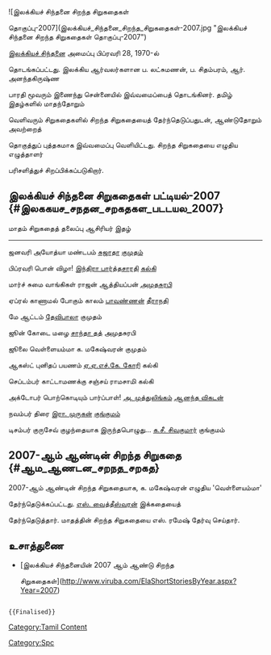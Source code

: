 ![இலக்கியச் சிந்தனை சிறந்த சிறுகதைகள்
தொகுப்பு-2007](இலக்கியச்_சிந்தனை_சிறந்த_சிறுகதைகள்-2007.jpg "இலக்கியச் சிந்தனை சிறந்த சிறுகதைகள் தொகுப்பு-2007")
[இலக்கியச் சிந்தனை](இலக்கியச்_சிந்தனை "wikilink") அமைப்பு பிப்ரவரி 28, 1970-ல்
தொடங்கப்பட்டது. இலக்கிய ஆர்வலர்களான ப. லட்சுமணன், ப. சிதம்பரம், ஆர். அனந்தகிருஷ்ண
பாரதி மூவரும் இணைந்து சென்னையில் இவ்வமைப்பைத் தொடங்கினர். தமிழ் இதழ்களில் மாதந்தோறும்
வெளிவரும் சிறுகதைகளில் சிறந்த சிறுகதையைத் தேர்ந்தெடுப்பதுடன், ஆண்டுதோறும் அவற்றைத்
தொகுத்துப் புத்தகமாக இவ்வமைப்பு வெளியிட்டது. சிறந்த சிறுகதையை எழுதிய எழுத்தாளர்
பரிசளித்துச் சிறப்பிக்கப்படுகிறார்.

## இலக்கியச் சிந்தனை சிறுகதைகள் பட்டியல்-2007 {#இலககயச_சநதன_சறகதகள_படடயல_2007}

  மாதம்      சிறுகதைத் தலைப்பு                     ஆசிரியர்                                             இதழ்
  --------- ----------------------------------- --------------------------------------------------- -------------------------------------
  ஜனவரி     அயோத்யா மண்டபம்                        [சுஜாதா](சுஜாதா "wikilink")                         [குமுதம்](குமுதம் "wikilink")
  பிப்ரவரி   பொன் விழா!                           [இந்திரா பார்த்தசாரதி](இந்திரா_பார்த்தசாரதி "wikilink")   [கல்கி](கல்கி_(வார_இதழ்) "wikilink")
  மார்ச்      சுமை வாங்கிகள்                        ராஜன் ஆத்தியப்பன்                                       [அமுதசுரபி](அமுதசுரபி "wikilink")
  ஏப்ரல்      காணாமல் போகும் காலம்                   [பாவண்ணன்](பாவண்ணன் "wikilink")                         [தீராநதி](தீராநதி "wikilink")
  மே        ஆட்டம்                                [தேவிபாலா](தேவிபாலா "wikilink")                     குமுதம்
  ஜூன்       கோடை மழை                            [சாந்தா தத்](சாந்தா_தத் "wikilink")                     அமுதசுரபி
  ஜூலை      வெள்ளையம்மா                           க. மகேஷ்வரன்                                          குமுதம்
  ஆகஸ்ட்      புனிதப் பயணம்                         [ஏ.ஏ.எச்.கே. கோரி](ஏ.ஏ.எச்.கே._கோரி "wikilink")       கல்கி
  செப்டம்பர்   காட்டாமணக்கு                          சஞ்சய் ராமசாமி                                        கல்கி
  அக்டோபர்    பொற்கொடியும் பார்ப்பாள்!                 [அ. முத்துலிங்கம்](அ._முத்துலிங்கம் "wikilink")           [ஆனந்த விகடன்](ஆனந்த_விகடன் "wikilink")
  நவம்பர்     திரை                                [இரா. முருகன்](இரா.முருகன் "wikilink")                [குங்குமம்](குங்குமம் "wikilink")
  டிசம்பர்    குருசேவ் குழந்தையாக இருந்தபொழுது\...   [க.சீ. சிவகுமார்](க.சீ.சிவகுமார் "wikilink")            குங்குமம்

## 2007-ஆம் ஆண்டின் சிறந்த சிறுகதை {#ஆம_ஆணடன_சறநத_சறகத}

2007-ஆம் ஆண்டின் சிறந்த சிறுகதையாக, க. மகேஷ்வரன் எழுதிய 'வெள்ளையம்மா'
தேர்ந்தெடுக்கப்பட்டது. [எஸ். வைத்தீஸ்வரன்](எஸ்._வைத்தீஸ்வரன் "wikilink") இக்கதையைத்
தேர்ந்தெடுத்தார். மாதத்தின் சிறந்த சிறுகதையை எஸ். ரமேஷ் தேர்வு செய்தார்.

## உசாத்துணை

-   [இலக்கியச் சிந்தனையின் 2007 ஆம் ஆண்டு சிறந்த
    சிறுகதைகள்](http://www.viruba.com/ElaShortStoriesByYear.aspx?Year=2007)

```{=mediawiki}
{{Finalised}}
```
[Category:Tamil Content](Category:Tamil_Content "wikilink")
[Category:Spc](Category:Spc "wikilink")

